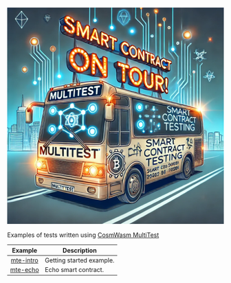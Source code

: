 ![mte](./mte.webp)

Examples of tests written using [CosmWasm MultiTest](https://crates.io/crates/cw-multi-test)

|         Example          | Description              |
|:------------------------:|--------------------------|
| [mte-intro](./mte-intro) | Getting started example. |
|  [mte-echo](./mte-echo)  | Echo smart contract.     |
